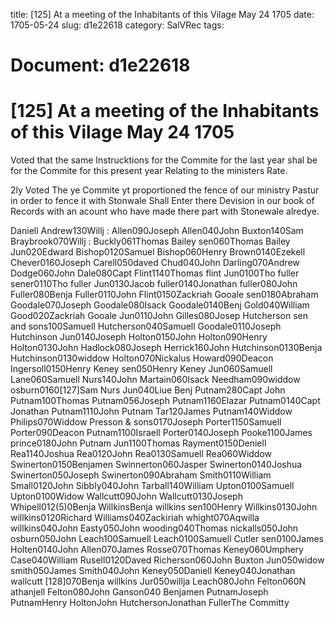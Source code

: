 title: [125] At a meeting of the Inhabitants of this Vilage May 24 1705
date: 1705-05-24
slug: d1e22618
category: SalVRec
tags: 




# Document: d1e22618


# [125] At a meeting of the Inhabitants of this Vilage May 24 1705

Voted that the same Instrucktions for the Commite for the last year shal be for the Commite for this present year Relating to the ministers Rate.

2ly Voted The ye Commite yt proportioned the fence of our ministry Pastur in order to fence it with Stonwale Shall Enter there Devision in our book of Records with an acount who have made there part with Stonewale alredye.

Daniell Andrew130Willj : Allen090Joseph Allen040John Buxton140Sam Braybrook070Willj : Buckly061Thomas Bailey sen060Thomas Bailey Jun020Edward Bishop0120Samuel Bishop060Henry Brown0140Ezekell Chever0160Joseph Carell050daved Chud040John Darling070Andrew Dodge060John Dale080Capt Flint1140Thomas flint Jun0100Tho fuller sener0110Tho fuller Jun0130Jacob fuller0140Jonathan fuller080John Fuller080Benja Fuller0110John Flint0150Zackriah Gooale sen0180Abraham Goodale070Joseph Goodale080Isack Goodale0140Benj Gold040William Good020Zackriah Gooale Jun0110John Gilles080Josep Hutcherson sen and sons100Samuell Hutcherson040Samuell Goodale0110Joseph Hutchinson Jun0140Joseph Holton0150John Holton090Henry Holton0130John Hadlock080Joseph Herrick160John Hutchinson0130Benja Hutchinson0130widdow Holton070Nickalus Howard090Deacon Ingersoll0150Henry Keney sen050Henry Keney Jun060Samuell Lane060Samuell Nurs140John Martain060Isack Needham090widdow osburn0160[127]Sam Nurs Jun040Liue Benj Putnam280Capt John Putnam100Thomas Putnam056Joseph Putnam1160Elazar Putnam0140Capt Jonathan Putnam1110John Putnam Tar120James Putnam140Widdow Philips070Widdow Presson & sons0170Joseph Porter1150Samuell Porter090Deacon Putnam1100Israell Porter0140Joseph Pooke1100James prince0180John Putnam Jun1100Thomas Rayment0150Deniell Rea1140Joshua Rea0120John Rea0130Samuell Rea060Widdow Swinerton0150Benjamen Swinnerton060Jasper Swinerton0140Joshua Swinerton050Joseph Swinerton090Abraham Smith0110William Small0120John Sibbly040John Tarball140William Upton0100Samuell Upton0100Widow Wallcutt090John Wallcutt0130Joseph Whipell012(5)0Benja WillkinsBenja willkins sen100Henry Willkins0130John willkins0120Richard Williams040Zackiriah whight070Aqwilla willkins040John Easty050John wooding040Thomas nickalls050John osburn050John Leach100Samuell Leach0100Samuell Cutler sen0100James Holten0140John Allen070James Rosse070Thomas Keney060Umphery Case040William Rusell0120Daved Richerson060John Buxton Jun050widow smith050James Smith040John Keney050Daniell Keney040Jonathan wallcutt [128]070Benja willkins Jur050willja Leach080John Felton060N athanjell Felton080John Ganson040 Benjamen PutnamJoseph PutnamHenry HoltonJohn HutchersonJonathan FullerThe Committy
